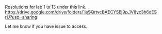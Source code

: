 Resolutions for lab 1 to 13 under this link.
https://drive.google.com/drive/folders/1isSQrtvcBAECYSEj9p_1V8yx3h6dESrU?usp=sharing

Let me know if you have issue to access.
